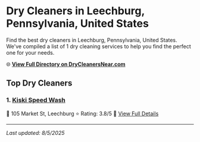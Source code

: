 # Dry Cleaners in Leechburg, Pennsylvania, United States

Find the best dry cleaners in Leechburg, Pennsylvania, United States. We've compiled a list of 1 dry cleaning services to help you find the perfect one for your needs.

🌐 **[View Full Directory on DryCleanersNear.com](https://drycleanersnear.com/city/US/Pennsylvania/Leechburg)**

## Top Dry Cleaners

### 1. [Kiski Speed Wash](https://drycleanersnear.com/dryCleaner/686735cdbb1702f4ee39b35b/kiski-speed-wash)
📍 105 Market St, Leechburg
⭐ Rating: 3.8/5
🔗 [View Full Details](https://drycleanersnear.com/dryCleaner/686735cdbb1702f4ee39b35b/kiski-speed-wash)


---

*Last updated: 8/5/2025*
